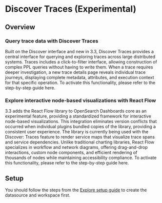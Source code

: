# Discover Traces (Experimental)

## Overview

### Query trace data with Discover Traces

Built on the Discover interface and new in 3.3, Discover Traces provides a central interface for querying and exploring traces across large distributed systems. Traces includes a click-to-filter interface, allowing construction of complex PPL queries without having to write them. When a trace requires deeper investigation, a new trace details page reveals individual trace journeys, displaying complete metadata, attributes, and execution context for that specific operation. To activate this functionality, please refer to the step-by-step guide here.

### Explore interactive node-based visualizations with React Flow

3.3 adds the React Flow library to OpenSearch Dashboards core as an experimental feature, providing a standardized framework for interactive node-based visualizations. This integration eliminates version conflicts that occurred when individual plugins bundled copies of the library, providing a consistent user experience. The library is currently being used with the Discover: Traces feature to render service maps that visualize trace spans and service dependencies. Unlike traditional charting libraries, React Flow specializes in workflow and network diagrams, offering drag-and-drop interactions, custom node components, and efficient rendering of thousands of nodes while maintaining accessibility compliance. To activate this functionality, please refer to the step-by-step guide here.

## Setup

You should follow the steps from the [Explore setup guide](https://github.com/opensearch-project/OpenSearch-Dashboards/blob/main/src/plugins/explore/README.md) to create the datasource and workspace first.